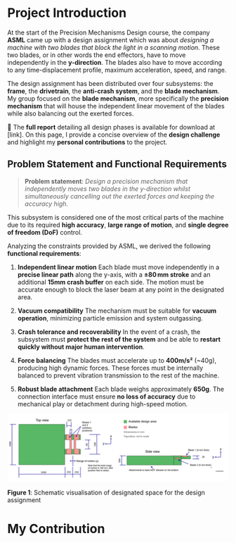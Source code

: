 # Project Introduction

At the start of the Precision Mechanisms Design course, the company **ASML** came up with a design assignment which was about *designing a machine with two blades that block the light in a scanning motion*. These two blades, or in other words the end effectors, have to move independently in the **y-direction**. The blades also have to move according to any time-displacement profile, maximum acceleration, speed, and range.

The design assignment has been distributed over four subsystems: the **frame**, the **drivetrain**, the **anti-crash system**, and the **blade mechanism**. My group focused on the **blade mechanism**, more specifically the **precision mechanism** that will house the independent linear movement of the blades while also balancing out the exerted forces.

📄 The **full report** detailing all design phases is available for download at \[link].
On this page, I provide a concise overview of the **design challenge** and highlight my **personal contributions** to the project.

## Problem Statement and Functional Requirements

> **Problem statement**:
> *Design a precision mechanism that independently moves two blades in the y-direction whilst simultaneously cancelling out the exerted forces and keeping the accuracy high.*

This subsystem is considered one of the most critical parts of the machine due to its required **high accuracy**, **large range of motion**, and **single degree of freedom (DoF)** control.

Analyzing the constraints provided by ASML, we derived the following **functional requirements**:

1. **Independent linear motion**
   Each blade must move independently in a **precise linear path** along the y-axis, with a **±80 mm stroke** and an additional **15mm crash buffer** on each side. The motion must be accurate enough to block the laser beam at any point in the designated area.

2. **Vacuum compatibility**
   The mechanism must be suitable for **vacuum operation**, minimizing particle emission and system outgassing.

3. **Crash tolerance and recoverability**
   In the event of a crash, the subsystem must **protect the rest of the system** and be able to **restart quickly without major human intervention**.

4. **Force balancing**
   The blades must accelerate up to **400m/s²** (\~40g), producing high dynamic forces. These forces must be internally balanced to prevent vibration transmission to the rest of the machine.

5. **Robust blade attachment**
   Each blade weighs approximately **650g**. The connection interface must ensure **no loss of accuracy** due to mechanical play or detachment during high-speed motion.

<p align="center">
  <img src="img/projects/project_assets_pmd/AssignmentNew.png" alt="Schematic visualisation of designated space for the design assignment" style="max-width:100%; height:auto;">
</p>

**Figure 1**: Schematic visualisation of designated space for the design assignment

# My Contribution

